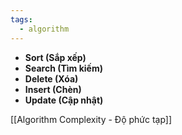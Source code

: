```yaml
---
tags:
  - algorithm
---
```


- **Sort (Sắp xếp)**
- **Search (Tìm kiếm)**
- **Delete (Xóa)**
- **Insert (Chèn)**
- **Update (Cập nhật)**

[[Algorithm Complexity - Độ phức tạp]]


